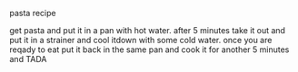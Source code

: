 pasta recipe

get pasta and put it in a pan with hot water.
after 5 minutes take it out and put it in a strainer and cool itdown with some cold water.
once you are reqady to eat put it back in the same pan and cook it for another 5 minutes and 
TADA